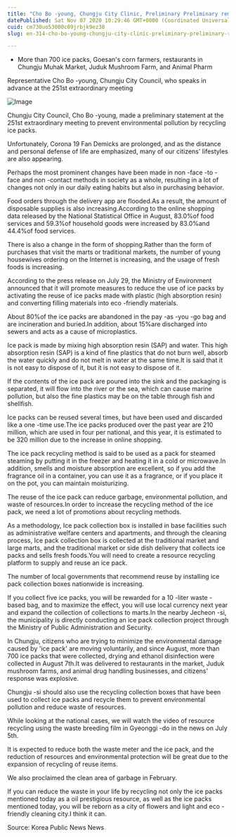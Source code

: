 ```yaml
---
title: "Cho Bo -young, Chungju City Clinic, Preliminary Preliminary remarks on environmental pollution by recycling ice pack"
datePublished: Sat Nov 07 2020 10:29:46 GMT+0000 (Coordinated Universal Time)
cuid: cm730uo53000c09jrbjk9ez38
slug: en-314-cho-bo-young-chungju-city-clinic-preliminary-preliminary-remarks-on-environmental-pollution-by-recycling-ice-pack

---
```



- More than 700 ice packs, Goesan's corn farmers, restaurants in Chungju Muhak Market, Juduk Mushroom Farm, and Animal Pharm

Representative Cho Bo -young, Chungju City Council, who speaks in advance at the 251st extraordinary meeting

![Image](https://cdn.hashnode.com/res/hashnode/image/upload/v1739431914618/65bf7d73-1c8e-4ce5-86d7-e128dd6ef7ae.jpeg)

Chungju City Council, Cho Bo -young, made a preliminary statement at the 251st extraordinary meeting to prevent environmental pollution by recycling ice packs.

Unfortunately, Corona 19 Fan Demicks are prolonged, and as the distance and personal defense of life are emphasized, many of our citizens' lifestyles are also appearing.

Perhaps the most prominent changes have been made in non -face -to -face and non -contact methods in society as a whole, resulting in a lot of changes not only in our daily eating habits but also in purchasing behavior.

Food orders through the delivery app are flooded.As a result, the amount of disposable supplies is also increasing.According to the online shopping data released by the National Statistical Office in August, 83.0%of food services and 59.3%of household goods were increased by 83.0%and 44.4%of food services.

There is also a change in the form of shopping.Rather than the form of purchases that visit the marts or traditional markets, the number of young housewives ordering on the Internet is increasing, and the usage of fresh foods is increasing.

According to the press release on July 29, the Ministry of Environment announced that it will promote measures to reduce the use of ice packs by activating the reuse of ice packs made with plastic (high absorption resin) and converting filling materials into eco -friendly materials.

About 80%of the ice packs are abandoned in the pay -as -you -go bag and are incineration and buried.In addition, about 15%are discharged into sewers and acts as a cause of microplastics.

Ice pack is made by mixing high absorption resin (SAP) and water. This high absorption resin (SAP) is a kind of fine plastics that do not burn well, absorb the water quickly and do not melt in water at the same time.It is said that it is not easy to dispose of it, but it is not easy to dispose of it.

If the contents of the ice pack are poured into the sink and the packaging is separated, it will flow into the river or the sea, which can cause marine pollution, but also the fine plastics may be on the table through fish and shellfish.

Ice packs can be reused several times, but have been used and discarded like a one -time use.The ice packs produced over the past year are 210 million, which are used in four per national, and this year, it is estimated to be 320 million due to the increase in online shopping.

The ice pack recycling method is said to be used as a pack for steamed steaming by putting it in the freezer and heating it in a cold or microwave.In addition, smells and moisture absorption are excellent, so if you add the fragrance oil in a container, you can use it as a fragrance, or if you place it on the pot, you can maintain moisturizing.

The reuse of the ice pack can reduce garbage, environmental pollution, and waste of resources.In order to increase the recycling method of the ice pack, we need a lot of promotions about recycling methods.

As a methodology, Ice pack collection box is installed in base facilities such as administrative welfare centers and apartments, and through the cleaning process, Ice pack collection box is collected at the traditional market and large marts, and the traditional market or side dish delivery that collects ice packs and sells fresh foods.You will need to create a resource recycling platform to supply and reuse an ice pack.

The number of local governments that recommend reuse by installing ice pack collection boxes nationwide is increasing.

If you collect five ice packs, you will be rewarded for a 10 -liter waste -based bag, and to maximize the effect, you will use local currency next year and expand the collection of collections to marts.In the nearby Jecheon -si, the municipality is directly conducting an ice pack collection project through the Ministry of Public Administration and Security.

In Chungju, citizens who are trying to minimize the environmental damage caused by 'ice pack' are moving voluntarily, and since August, more than 700 ice packs that were collected, drying and ethanol disinfection were collected in August 7th.It was delivered to restaurants in the market, Juduk mushroom farms, and animal drug handling businesses, and citizens' response was explosive.

Chungju -si should also use the recycling collection boxes that have been used to collect ice packs and recycle them to prevent environmental pollution and reduce waste of resources.

While looking at the national cases, we will watch the video of resource recycling using the waste breeding film in Gyeonggi -do in the news on July 5th.

It is expected to reduce both the waste meter and the ice pack, and the reduction of resources and environmental protection will be great due to the expansion of recycling of reuse items.

We also proclaimed the clean area of ​​garbage in February.

If you can reduce the waste in your life by recycling not only the ice packs mentioned today as a oil prestigious resource, as well as the ice packs mentioned today, you will be reborn as a city of flowers and light and eco -friendly cleaning city.I think it can.

Source: Korea Public News News